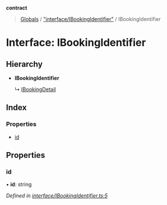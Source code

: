 **contract**

> [Globals](../README.md) / ["interface/IBookingIdentifier"](../modules/_interface_ibookingidentifier_.md) / IBookingIdentifier

# Interface: IBookingIdentifier

## Hierarchy

* **IBookingIdentifier**

  ↳ [IBookingDetail](_interface_dto_ibookingdetail_.ibookingdetail.md)

## Index

### Properties

* [id](_interface_ibookingidentifier_.ibookingidentifier.md#id)

## Properties

### id

•  **id**: string

*Defined in [interface/IBookingIdentifier.ts:5](https://github.com/TEAM-B-SOFT2020/LSDContract/blob/cf22cbf/interface/IBookingIdentifier.ts#L5)*
